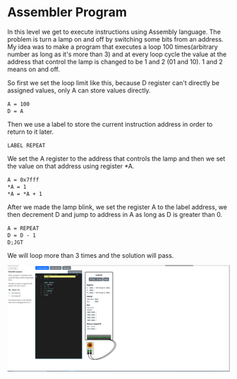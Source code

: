 # Assembler Program
In this level we get to execute instructions using Assembly language. The problem is turn a lamp on and off by switching some bits from an address. My idea was to make a program that executes a loop 100 times(arbitrary number as long as it's more than 3) and at every loop cycle the value at the address that control the lamp is changed to be 1 and 2 (01 and 10). 1 and 2 means on and off. 

So first we set the loop limit like this, because D register can't directly be assigned values, only A can store values directly.
```
A = 100
D = A
```

Then we use a label to store the current instruction address in order to return to it later.
```
LABEL REPEAT
```
We set the A register to the address that controls the lamp and then we set the value on that address using register *A. 
```
A = 0x7fff
*A = 1
*A = *A + 1
```

After we made the lamp blink, we set the register A to the label address, we then decrement D and jump to address in A as long as D is greater than 0.
```
A = REPEAT
D = D - 1
D;JGT
```

We will loop more than 3 times and the solution will pass.

<img src="Assembler-program.png" alt="Assembler program" width="928"/>


